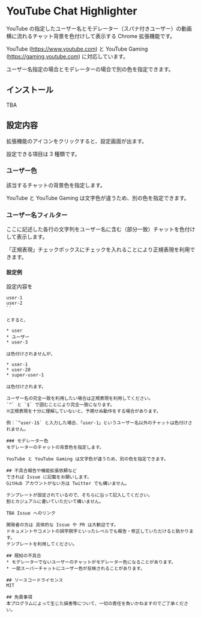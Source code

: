 # YouTube Chat Highlighter
YouTube の指定したユーザー名とモデレーター（スパナ付きユーザー）の動画横に流れるチャット背景を色付けして表示する Chrome 拡張機能です。

YouTube (https://www.youtube.com) と YouTube Gaming (https://gaming.youtube.com) に対応しています。

ユーザー名指定の場合とモデレーターの場合で別の色を指定できます。

## インストール
TBA

## 設定内容
拡張機能のアイコンをクリックすると、設定画面が出ます。

設定できる項目は 3 種類です。

### ユーザー色
該当するチャットの背景色を指定します。

YouTube と YouTube Gaming は文字色が違うため、別の色を指定できます。

### ユーザー名フィルター
ここに記述した各行の文字列をユーザー名に含む（部分一致）チャットを色付けして表示します。

「正規表現」チェックボックスにチェックを入れることにより正規表現を利用できます。

#### 設定例
設定内容を

```
user-1
user-2
``

とすると、

* user
* ユーザー
* user-3

は色付けされませんが、

* user-1
* user-20
* super-user-1

は色付けされます。

ユーザー名の完全一致を利用したい場合は正規表現を利用してください。
`^` と `$` で囲むことにより完全一致になります。
※正規表現を十分に理解していないと、予期せぬ動作をする場合があります。

例：`^user-1$` と入力した場合、「user-1」というユーザー名以外のチャットは色付けされません。

### モデレーター色
モデレーターのチャットの背景色を指定します。

YouTube と YouTube Gaming は文字色が違うため、別の色を指定できます。

## 不具合報告や機能拡張依頼など
できれば Issue に記載をお願いします。
GitHub アカウントがない方は Twitter でも構いません。

テンプレートが設定されているので、そちらに沿って記入してください。
割とカジュアルに書いていただいて構いません。

TBA Issue へのリンク

開発者の方は 具体的な Issue や PR は大歓迎です。
ドキュメントやコメントの誤字脱字といったレベルでも報告・修正していただけると助かります。
テンプレートを利用してください。

## 既知の不具合
* モデレーターでないユーザーのチャットがモデレーター色になることがあります。
* 一部スーパーチャットにユーザー色が反映されることがあります。

## ソースコードライセンス
MIT

## 免責事項
本プログラムによって生じた損害等について、一切の責任を負いかねますのでご了承ください。

